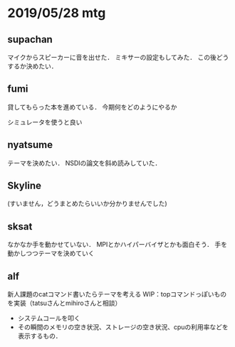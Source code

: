 # 2019/05/28 mtg

## supachan
マイクからスピーカーに音を出せた．
ミキサーの設定もしてみた．
この後どうするか決めたい．

## fumi
貸してもらった本を進めている．
今期何をどのようにやるか

シミュレータを使うと良い

## nyatsume
テーマを決めたい．
NSDIの論文を斜め読みしていた．

## Skyline
(すいません，どうまとめたらいいか分かりませんでした)

## sksat
なかなか手を動かせていない．
MPIとかハイパーバイザとかも面白そう．
手を動かしつつテーマを決めていく

## alf
新人課題のcatコマンド書いたらテーマを考える
WIP：topコマンドっぽいものを実装（tatsuさんとmihiroさんと相談）
- システムコールを叩く
- その瞬間のメモリの空き状況、ストレージの空き状況、cpuの利用率などを表示するもの．
